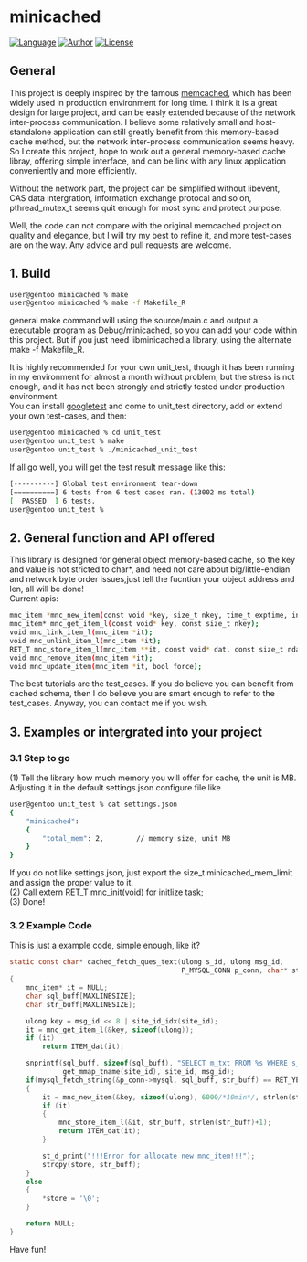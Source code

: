 # minicached
[![Language](https://img.shields.io/badge/Language-GCC-green.svg)](https://gcc.gnu.org/) 
[![Author](https://img.shields.io/badge/author-Nicol%20TAO-blue.svg)](https://taozj.org/) 
[![License](https://img.shields.io/badge/license-BSD-red.svg)](http://yanyiwu.mit-license.org)

## General
This project is deeply inspired by the famous [memcached](https://github.com/memcached/memcached), which has been widely used in production environment for long time. I think it is a great design for large project, and can be easly extended because of the network inter-process communication. I believe some relatively small and host-standalone application can still greatly benefit from this memory-based cache method, but the network inter-process communication seems heavy. So I create this project, hope to work out a general memory-based cache libray, offering simple interface, and can be link with any linux application conveniently and more efficiently.   

Without the network part, the project can be simplified without libevent, CAS data intergration, information exchange protocal and so on, pthread_mutex_t seems quit enough for most sync and protect purpose.   

Well, the code can not compare with the original memcached project on quality and elegance, but I will try my best to refine it, and more test-cases are on the way. Any advice and pull requests are welcome.   


## 1. Build   
```bash
user@gentoo minicached % make 
user@gentoo minicached % make -f Makefile_R
```
general make command will using the source/main.c and output a executable program as Debug/minicached, so you can add your code within this project. But if you just need libminicached.a library, using the alternate make -f Makefile_R.   
   
It is highly recommended for your own unit_test, though it has been running in my environment for almost a month without problem, but the stress is not enough, and it has not been strongly and strictly tested under production environment.   
You can install [googletest](https://github.com/google/googletest) and come to unit_test directory, add or extend your own test-cases, and then:   
```bash
user@gentoo minicached % cd unit_test 
user@gentoo unit_test % make
user@gentoo unit_test % ./minicached_unit_test 
```
If all go well, you will get the test result message like this:   
```bash
[----------] Global test environment tear-down
[==========] 6 tests from 6 test cases ran. (13002 ms total)
[  PASSED  ] 6 tests.
user@gentoo unit_test % 
```


## 2. General function and API offered   
This library is designed for general object memory-based cache, so the key and value is not stricted to char*, and need not care about big/little-endian and network byte order issues,just tell the fucntion your object address and len, all will be done!   
Current apis:   
```bash
mnc_item *mnc_new_item(const void *key, size_t nkey, time_t exptime, int nbytes);
mnc_item* mnc_get_item_l(const void* key, const size_t nkey);
void mnc_link_item_l(mnc_item *it);
void mnc_unlink_item_l(mnc_item *it);
RET_T mnc_store_item_l(mnc_item **it, const void* dat, const size_t ndata);
void mnc_remove_item(mnc_item *it);
void mnc_update_item(mnc_item *it, bool force);
```
The best tutorials are the test_cases. If you do believe you can benefit from cached schema, then I do believe you are smart enough to refer to the test_cases. Anyway, you can contact me if you wish.   


## 3. Examples or intergrated into your project   
### 3.1 Step to go   
(1) Tell the library how much memory you will offer for cache, the unit is MB. Adjusting it in the default settings.json configure file like   
```bash
user@gentoo unit_test % cat settings.json 
{
    "minicached":
    {
        "total_mem": 2,        // memory size, unit MB
    }
}
```
If you do not like settings.json, just export the size_t minicached_mem_limit and assign the proper value to it.   
(2) Call extern RET_T mnc_init(void) for initlize task;   
(3) Done!   

### 3.2 Example Code   
This is just a example code, simple enough, like it?   
```c
static const char* cached_fetch_ques_text(ulong s_id, ulong msg_id, 
                                          P_MYSQL_CONN p_conn, char* store)
{
    mnc_item* it = NULL;
    char sql_buff[MAXLINESIZE];
    char str_buff[MAXLINESIZE];

    ulong key = msg_id << 8 | site_id_idx(site_id);
    it = mnc_get_item_l(&key, sizeof(ulong));
    if (it)
        return ITEM_dat(it);

    snprintf(sql_buff, sizeof(sql_buff), "SELECT m_txt FROM %s WHERE s_id=%lu AND uuid=%lu AND is_q=1;",
             get_mmap_tname(site_id), site_id, msg_id);
    if(mysql_fetch_string(&p_conn->mysql, sql_buff, str_buff) == RET_YES)
    {
        it = mnc_new_item(&key, sizeof(ulong), 6000/*10min*/, strlen(str_buff)+1);
        if (it)
        {
            mnc_store_item_l(&it, str_buff, strlen(str_buff)+1);
            return ITEM_dat(it);
        }

        st_d_print("!!!Error for allocate new mnc_item!!!");
        strcpy(store, str_buff);
    }
    else
    {
        *store = '\0';
    }

    return NULL;
}
```

Have fun!

